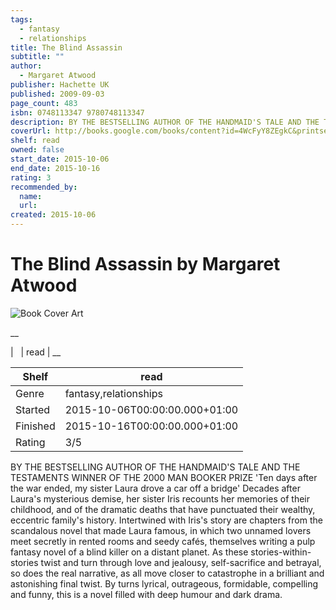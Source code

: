 ```yaml
---
tags:
  - fantasy
  - relationships
title: The Blind Assassin
subtitle: ""
author:
  - Margaret Atwood
publisher: Hachette UK
published: 2009-09-03
page_count: 483
isbn: 0748113347 9780748113347
description: BY THE BESTSELLING AUTHOR OF THE HANDMAID'S TALE AND THE TESTAMENTS WINNER OF THE 2000 MAN BOOKER PRIZE 'Ten days after the war ended, my sister Laura drove a car off a bridge' Decades after Laura's mysterious demise, her sister Iris recounts her memories of their childhood, and of the dramatic deaths that have punctuated their wealthy, eccentric family's history. Intertwined with Iris's story are chapters from the scandalous novel that made Laura famous, in which two unnamed lovers meet secretly in rented rooms and seedy cafés, themselves writing a pulp fantasy novel of a blind killer on a distant planet. As these stories-within-stories twist and turn through love and jealousy, self-sacrifice and betrayal, so does the real narrative, as all move closer to catastrophe in a brilliant and astonishing final twist. By turns lyrical, outrageous, formidable, compelling and funny, this is a novel filled with deep humour and dark drama.
coverUrl: http://books.google.com/books/content?id=4WcFyY8ZEgkC&printsec=frontcover&img=1&zoom=1&source=gbs_api
shelf: read
owned: false
start_date: 2015-10-06
end_date: 2015-10-16
rating: 3
recommended_by:
  name:
  url:
created: 2015-10-06
---
```


# The Blind Assassin by Margaret Atwood

![Book Cover Art](http://books.google.com/books/content?id=4WcFyY8ZEgkC&printsec=frontcover&img=1&zoom=1&source=gbs_api)

__


| &nbsp; | read | __

| Shelf | read |
| --- | --- |
| Genre | fantasy,relationships |
| Started | 2015-10-06T00:00:00.000+01:00 |
| Finished | 2015-10-16T00:00:00.000+01:00 |
| Rating | 3/5 |

BY THE BESTSELLING AUTHOR OF THE HANDMAID'S TALE AND THE TESTAMENTS WINNER OF THE 2000 MAN BOOKER PRIZE 'Ten days after the war ended, my sister Laura drove a car off a bridge' Decades after Laura's mysterious demise, her sister Iris recounts her memories of their childhood, and of the dramatic deaths that have punctuated their wealthy, eccentric family's history. Intertwined with Iris's story are chapters from the scandalous novel that made Laura famous, in which two unnamed lovers meet secretly in rented rooms and seedy cafés, themselves writing a pulp fantasy novel of a blind killer on a distant planet. As these stories-within-stories twist and turn through love and jealousy, self-sacrifice and betrayal, so does the real narrative, as all move closer to catastrophe in a brilliant and astonishing final twist. By turns lyrical, outrageous, formidable, compelling and funny, this is a novel filled with deep humour and dark drama.